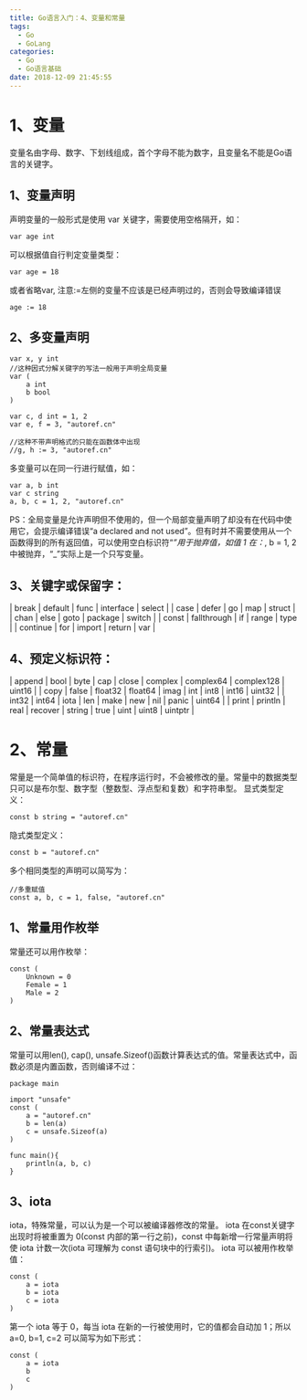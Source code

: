 ```yaml
---
title: Go语言入门：4、变量和常量
tags:
  - Go
  - GoLang
categories:
  - Go
  - Go语言基础
date: 2018-12-09 21:45:55
---
```


# 1、变量
变量名由字母、数字、下划线组成，首个字母不能为数字，且变量名不能是Go语言的关键字。
## 1、变量声明
声明变量的一般形式是使用 var 关键字，需要使用空格隔开，如：
```
var age int
```
可以根据值自行判定变量类型：
```
var age = 18
```
或者省略var, 注意:=左侧的变量不应该是已经声明过的，否则会导致编译错误
```
age := 18
```

## 2、多变量声明
```
var x, y int
//这种因式分解关键字的写法一般用于声明全局变量
var (
    a int
    b bool
)

var c, d int = 1, 2
var e, f = 3, "autoref.cn"

//这种不带声明格式的只能在函数体中出现
//g, h := 3, "autoref.cn"
```

多变量可以在同一行进行赋值，如：
```
var a, b int
var c string
a, b, c = 1, 2, "autoref.cn"
```
PS：全局变量是允许声明但不使用的，但一个局部变量声明了却没有在代码中使用它，会提示编译错误“a declared and not used”。但有时并不需要使用从一个函数得到的所有返回值，可以使用空白标识符“_”用于抛弃值，如值 1 在：_, b = 1, 2 中被抛弃，“_”实际上是一个只写变量。

## 3、关键字或保留字：
| break	| default	| func	| interface	| select |
| case	| defer	| go	| map	| struct |
| chan	| else	| goto	| package	| switch |
| const	| fallthrough	| if	| range	| type |
| continue	| for	| import	| return	| var |

## 4、预定义标识符：
| append	| bool	| byte	| cap	| close	| complex	| complex64	| complex128	| uint16 |
| copy	| false	| float32	| float64	| imag	| int	| int8	| int16	| uint32 |
| int32	| int64	| iota	| len	| make	| new	| nil	| panic	| uint64 |
| print	| println	| real	| recover	| string	| true	| uint	| uint8	| uintptr |


# 2、常量
常量是一个简单值的标识符，在程序运行时，不会被修改的量。常量中的数据类型只可以是布尔型、数字型（整数型、浮点型和复数）和字符串型。
显式类型定义：
```
const b string = "autoref.cn"
```
隐式类型定义：
```
const b = "autoref.cn"
```
多个相同类型的声明可以简写为：
```
//多重赋值
const a, b, c = 1, false, "autoref.cn"
```

## 1、常量用作枚举
常量还可以用作枚举：
```
const (
    Unknown = 0
    Female = 1
    Male = 2
)
```

## 2、常量表达式
常量可以用len(), cap(), unsafe.Sizeof()函数计算表达式的值。常量表达式中，函数必须是内置函数，否则编译不过：
```
package main

import "unsafe"
const (
    a = "autoref.cn"
    b = len(a)
    c = unsafe.Sizeof(a)
)

func main(){
    println(a, b, c)
}
```

## 3、iota
iota，特殊常量，可以认为是一个可以被编译器修改的常量。
iota 在const关键字出现时将被重置为 0(const 内部的第一行之前)，const 中每新增一行常量声明将使 iota 计数一次(iota 可理解为 const 语句块中的行索引)。
iota 可以被用作枚举值：
```
const (
    a = iota
    b = iota
    c = iota
)
```
第一个 iota 等于 0，每当 iota 在新的一行被使用时，它的值都会自动加 1；所以 a=0, b=1, c=2 可以简写为如下形式：
```
const (
    a = iota
    b
    c
)
```